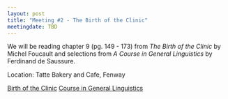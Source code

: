 ```yaml
---
layout: post
title: "Meeting #2 - The Birth of the Clinic"
meetingdate: TBD
---
```

We will be reading chapter 9 (pg. 149 - 173) from *The Birth of the Clinic* by Michel Foucault and selections from *A Course in General Linguistics* by Ferdinand de Saussure.  

Location: Tatte Bakery and Cafe, Fenway 

[Birth of the Clinic](/files/clinic.pdf)
[Course in General Linguistics](/files/saussure_course_in_general_linguistics.pdf)
